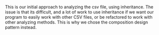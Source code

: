 This is our initial approach to analyzing the csv file, using inheritance.
The issue is that its difficult, and a lot of work to use inheritance if we want our program to easily work with other CSV files,
or be refactored to work with other analyzing methods. This is why we chose the composition design pattern instead.